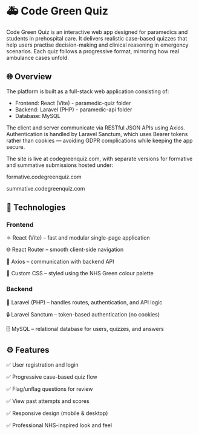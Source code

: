<h1>🚑 Code Green Quiz</h1>

Code Green Quiz is an interactive web app designed for paramedics and students in prehospital care.
It delivers realistic case-based quizzes that help users practise decision-making and clinical reasoning in emergency scenarios. Each quiz follows a progressive format, mirroring how real ambulance cases unfold.

<h2>🌐 Overview</h2>

The platform is built as a full-stack web application consisting of:<ul>

<li>Frontend: React (Vite) - paramedic-quiz folder</li>

<li>Backend: Laravel (PHP) - paramedic-api folder</li>

<li>Database: MySQL</li></ul>

The client and server communicate via RESTful JSON APIs using Axios. Authentication is handled by Laravel Sanctum, which uses Bearer tokens rather than cookies — avoiding GDPR complications while keeping the app secure.

The site is live at codegreenquiz.com, with separate versions for formative and summative submissions hosted under:

formative.codegreenquiz.com

summative.codegreenquiz.com

<h2>🧰 Technologies</h2>
<h3>Frontend</h3>

⚛️ React (Vite) – fast and modular single-page application

🌐 React Router – smooth client-side navigation

💬 Axios – communication with backend API

🎨 Custom CSS – styled using the NHS Green colour palette

<h3>Backend</h3>

🧱 Laravel (PHP) – handles routes, authentication, and API logic

🔒 Laravel Sanctum – token-based authentication (no cookies)

🗄️ MySQL – relational database for users, quizzes, and answers

<h2>⚙️ Features</h2>

✅ User registration and login

✅ Progressive case-based quiz flow

✅ Flag/unflag questions for review

✅ View past attempts and scores

✅ Responsive design (mobile & desktop)

✅ Professional NHS-inspired look and feel
